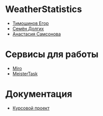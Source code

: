 # WeatherStatistics
* [Тимошинов Егор](https://github.com/Morgomir1)
* [Семён Долгих]()
* [Анастасия Самсонова]()

# Сервисы для работы
* [Miro](https://miro.com/app/board/uXjVMdmeG98=/)
* [MeisterTask](https://www.meistertask.com/app/project/ZxXL2qha/weather-statistics)

# Документация
* [Курсовой проект]()
